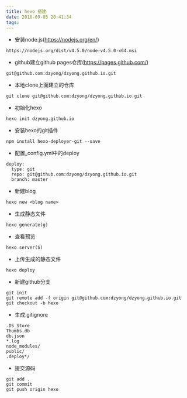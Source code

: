 ```yaml
---
title: hexo 搭建
date: 2016-09-05 20:41:34
tags:
---
```

* 安装node.js(https://nodejs.org/en/)

```
https://nodejs.org/dist/v4.5.0/node-v4.5.0-x64.msi
```
* github建立github pages仓库(https://pages.github.com/)

```
git@github.com:dzyong/dzyong.github.io.git
```
* 本地clone上面建立的仓库

```
git clone git@github.com:dzyong/dzyong.github.io.git
```
* 初始化hexo

```
hexo init dzyong.github.io
```
* 安装hexo的git插件

```
npm install hexo-deployer-git --save
```
* 配置_config.yml中的deploy

```
deploy:
  type: git
  repo: git@github.com:dzyong/dzyong.github.io.git
  branch: master
```
* 新建blog

```
hexo new <blog name>
```
* 生成静态文件

```
hexo generate(g)
```
* 查看预览

```
hexo server(S)
```
* 上传生成的静态文件

```
hexo deploy
```
* 新建github分支

```
git init
git remote add -f origin git@github.com:dzyong/dzyong.github.io.git
git checkout -b hexo
```
* 生成.gitignore

```
.DS_Store
Thumbs.db
db.json
*.log
node_modules/
public/
.deploy*/
```
* 提交源码

```
git add .
git commit
git push origin hexo
```
